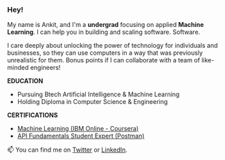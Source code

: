 ### Hey! 

My name is Ankit, and I'm a **undergrad** focusing on applied **Machine Learning**. I can help you in building and scaling software. Software.

I care deeply about unlocking the power of technology for individuals and businesses, so they can use computers in a way that was previously unrealistic for them. Bonus points if I can collaborate with a team of like-minded engineers!


**EDUCATION**

* Pursuing Btech Artificial Intelligence & Machine Learning 
* Holding Diploma in Computer Science & Engineering
  
**CERTIFICATIONS**

* [Machine Learning (IBM Online - Coursera)]()
* [API Fundamentals Student Expert (Postman)]()



📫  You can find me on [Twitter](https://twitter.com/ankkkyyyy) or [LinkedIn](https://www.linkedin.com/in/ankkkyyyy/).
